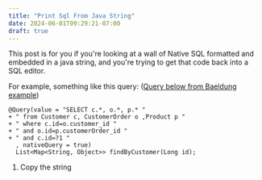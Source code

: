```yaml
---
title: "Print Sql From Java String"
date: 2024-06-01T09:29:21-07:00
draft: true
---
```

This post is for you if you're looking at a wall of Native SQL formatted and embedded in a java string, and you're trying to get that code back into a SQL editor. 

For example, something like this query: ([Query below from Baeldung example](https://www.baeldung.com/spring-data-jpa-query))

    @Query(value = "SELECT c.*, o.*, p.* "
    + " from Customer c, CustomerOrder o ,Product p "
    + " where c.id=o.customer_id "
    + " and o.id=p.customerOrder_id "
    + " and c.id=?1 "
      , nativeQuery = true)
      List<Map<String, Object>> findByCustomer(Long id);

1. Copy the string
